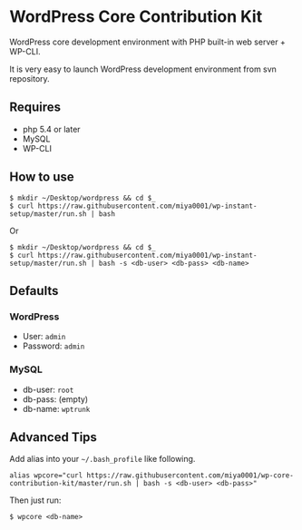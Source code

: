 # WordPress Core Contribution Kit

WordPress core development environment with PHP built-in web server + WP-CLI.

It is very easy to launch WordPress development environment from svn repository.

## Requires

* php 5.4 or later
* MySQL
* WP-CLI

## How to use

```
$ mkdir ~/Desktop/wordpress && cd $_
$ curl https://raw.githubusercontent.com/miya0001/wp-instant-setup/master/run.sh | bash
```

Or

```
$ mkdir ~/Desktop/wordpress && cd $_
$ curl https://raw.githubusercontent.com/miya0001/wp-instant-setup/master/run.sh | bash -s <db-user> <db-pass> <db-name>
```

## Defaults

### WordPress

* User: `admin`
* Password: `admin`

### MySQL

* db-user: `root`
* db-pass: (empty)
* db-name: `wptrunk`

## Advanced Tips

Add alias into your `~/.bash_profile` like following.

```
alias wpcore="curl https://raw.githubusercontent.com/miya0001/wp-core-contribution-kit/master/run.sh | bash -s <db-user> <db-pass>"
```

Then just run:

```
$ wpcore <db-name>
```
